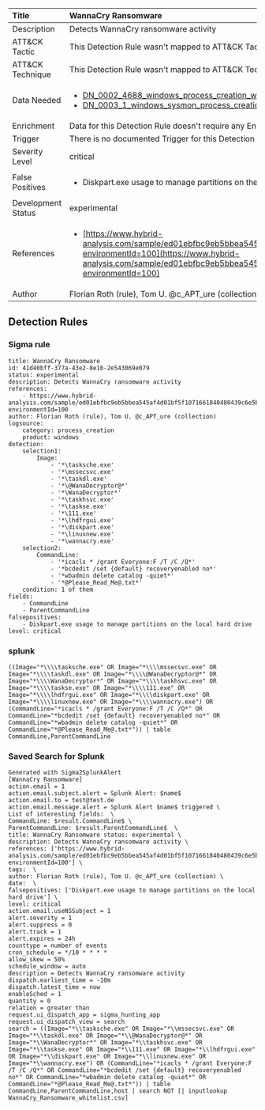 | Title                | WannaCry Ransomware                                                                                                                                                 |
|:---------------------|:------------------------------------------------------------------------------------------------------------------------------------------------------------|
| Description          | Detects WannaCry ransomware activity                                                                                                                                           |
| ATT&amp;CK Tactic    |   This Detection Rule wasn't mapped to ATT&amp;CK Tactic yet  |
| ATT&amp;CK Technique |  This Detection Rule wasn't mapped to ATT&amp;CK Technique yet  |
| Data Needed          | <ul><li>[DN_0002_4688_windows_process_creation_with_commandline](../Data_Needed/DN_0002_4688_windows_process_creation_with_commandline.md)</li><li>[DN_0003_1_windows_sysmon_process_creation](../Data_Needed/DN_0003_1_windows_sysmon_process_creation.md)</li></ul>  |
| Enrichment           |  Data for this Detection Rule doesn't require any Enrichments.  |
| Trigger              |  There is no documented Trigger for this Detection Rule yet  |
| Severity Level       | critical |
| False Positives      | <ul><li>Diskpart.exe usage to manage partitions on the local hard drive</li></ul>  |
| Development Status   | experimental |
| References           | <ul><li>[https://www.hybrid-analysis.com/sample/ed01ebfbc9eb5bbea545af4d01bf5f1071661840480439c6e5babe8e080e41aa?environmentId=100](https://www.hybrid-analysis.com/sample/ed01ebfbc9eb5bbea545af4d01bf5f1071661840480439c6e5babe8e080e41aa?environmentId=100)</li></ul>  |
| Author               | Florian Roth (rule), Tom U. @c_APT_ure (collection) |


## Detection Rules

### Sigma rule

```
title: WannaCry Ransomware
id: 41d40bff-377a-43e2-8e1b-2e543069e079
status: experimental
description: Detects WannaCry ransomware activity
references:
    - https://www.hybrid-analysis.com/sample/ed01ebfbc9eb5bbea545af4d01bf5f1071661840480439c6e5babe8e080e41aa?environmentId=100
author: Florian Roth (rule), Tom U. @c_APT_ure (collection)
logsource:
    category: process_creation
    product: windows
detection:
    selection1:
        Image:
            - '*\tasksche.exe'
            - '*\mssecsvc.exe'
            - '*\taskdl.exe'
            - '*\@WanaDecryptor@*'
            - '*\WanaDecryptor*'
            - '*\taskhsvc.exe'
            - '*\taskse.exe'
            - '*\111.exe'
            - '*\lhdfrgui.exe'
            - '*\diskpart.exe'
            - '*\linuxnew.exe'
            - '*\wannacry.exe'
    selection2:
        CommandLine:
            - '*icacls * /grant Everyone:F /T /C /Q*'
            - '*bcdedit /set {default} recoveryenabled no*'
            - '*wbadmin delete catalog -quiet*'
            - '*@Please_Read_Me@.txt*'
    condition: 1 of them
fields:
    - CommandLine
    - ParentCommandLine
falsepositives:
    - Diskpart.exe usage to manage partitions on the local hard drive
level: critical

```





### splunk
    
```
((Image="*\\\\tasksche.exe" OR Image="*\\\\mssecsvc.exe" OR Image="*\\\\taskdl.exe" OR Image="*\\\\@WanaDecryptor@*" OR Image="*\\\\WanaDecryptor*" OR Image="*\\\\taskhsvc.exe" OR Image="*\\\\taskse.exe" OR Image="*\\\\111.exe" OR Image="*\\\\lhdfrgui.exe" OR Image="*\\\\diskpart.exe" OR Image="*\\\\linuxnew.exe" OR Image="*\\\\wannacry.exe") OR (CommandLine="*icacls * /grant Everyone:F /T /C /Q*" OR CommandLine="*bcdedit /set {default} recoveryenabled no*" OR CommandLine="*wbadmin delete catalog -quiet*" OR CommandLine="*@Please_Read_Me@.txt*")) | table CommandLine,ParentCommandLine
```






### Saved Search for Splunk

```
Generated with Sigma2SplunkAlert
[WannaCry Ransomware]
action.email = 1
action.email.subject.alert = Splunk Alert: $name$
action.email.to = test@test.de
action.email.message.alert = Splunk Alert $name$ triggered \
List of interesting fields:  \
CommandLine: $result.CommandLine$ \
ParentCommandLine: $result.ParentCommandLine$  \
title: WannaCry Ransomware status: experimental \
description: Detects WannaCry ransomware activity \
references: ['https://www.hybrid-analysis.com/sample/ed01ebfbc9eb5bbea545af4d01bf5f1071661840480439c6e5babe8e080e41aa?environmentId=100'] \
tags:  \
author: Florian Roth (rule), Tom U. @c_APT_ure (collection) \
date:  \
falsepositives: ['Diskpart.exe usage to manage partitions on the local hard drive'] \
level: critical
action.email.useNSSubject = 1
alert.severity = 1
alert.suppress = 0
alert.track = 1
alert.expires = 24h
counttype = number of events
cron_schedule = */10 * * * *
allow_skew = 50%
schedule_window = auto
description = Detects WannaCry ransomware activity
dispatch.earliest_time = -10m
dispatch.latest_time = now
enableSched = 1
quantity = 0
relation = greater than
request.ui_dispatch_app = sigma_hunting_app
request.ui_dispatch_view = search
search = ((Image="*\\tasksche.exe" OR Image="*\\mssecsvc.exe" OR Image="*\\taskdl.exe" OR Image="*\\@WanaDecryptor@*" OR Image="*\\WanaDecryptor*" OR Image="*\\taskhsvc.exe" OR Image="*\\taskse.exe" OR Image="*\\111.exe" OR Image="*\\lhdfrgui.exe" OR Image="*\\diskpart.exe" OR Image="*\\linuxnew.exe" OR Image="*\\wannacry.exe") OR (CommandLine="*icacls * /grant Everyone:F /T /C /Q*" OR CommandLine="*bcdedit /set {default} recoveryenabled no*" OR CommandLine="*wbadmin delete catalog -quiet*" OR CommandLine="*@Please_Read_Me@.txt*")) | table CommandLine,ParentCommandLine,host | search NOT [| inputlookup WannaCry_Ransomware_whitelist.csv]
```
